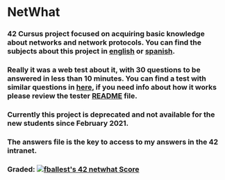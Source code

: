 # NetWhat

### 42 Cursus project focused on acquiring basic knowledge about networks and network protocols. You can find the subjects about this project in [english](Subject/en.subject.pdf) or [spanish](Subject/es.subject.pdf).  

### Really it was a web test about it, with 30 questions to be answered in less than 10 minutes. You can find a test with similar questions in [here](Test/), if you need info about how it works please review the tester [README](Test/README.md) file.

### Currently this project is deprecated and not available for the new students since February 2021.

### The answers file is the key to access to my answers in the 42 intranet.

### Graded: [![fballest's 42 netwhat Score](https://badge42.vercel.app/api/v2/cl45d74de005409l9l5r3ozl6/project/1633121)](https://github.com/JaeSeoKim/badge42)